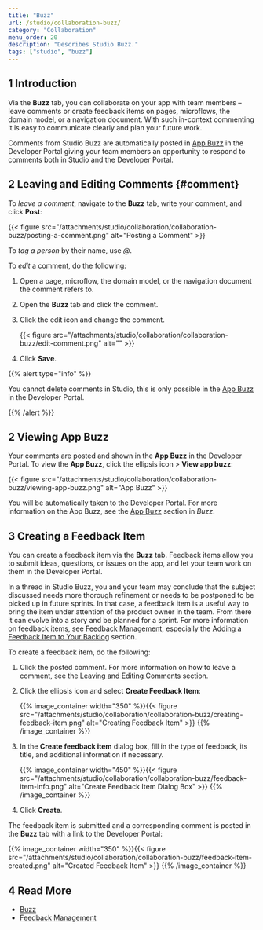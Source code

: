 ```yaml
---
title: "Buzz"
url: /studio/collaboration-buzz/
category: "Collaboration"
menu_order: 20
description: "Describes Studio Buzz."
tags: ["studio", "buzz"]
---
```


## 1 Introduction 

Via the **Buzz** tab, you can collaborate on your app with team members – leave comments  or create feedback items on pages, microflows, the domain model, or a navigation document. With such in-context commenting it is easy to communicate clearly and plan your future work. 

Comments from Studio Buzz are automatically posted in [App Buzz](/developerportal/collaborate/buzz/#app-buzz) in the Developer Portal giving your team members an opportunity to respond to comments both in Studio and the Developer Portal. 

## 2 Leaving and Editing Comments {#comment}

To *leave a comment*, navigate to the **Buzz** tab, write your comment, and click **Post**:

{{< figure src="/attachments/studio/collaboration/collaboration-buzz/posting-a-comment.png" alt="Posting a Comment" >}}

To *tag a person* by their name, use *@*. 

To *edit* a comment, do the following:

1. Open a page, microflow, the domain model, or the navigation document the comment refers to.

2. Open the **Buzz** tab and click the comment.

3.  Click the edit icon and change the comment.

    {{< figure src="/attachments/studio/collaboration/collaboration-buzz/edit-comment.png" alt="" >}}

4. Click **Save**. 

{{% alert type="info" %}}

You cannot delete comments in Studio, this is only possible in the [App Buzz](/developerportal/collaborate/buzz/#app-buzz) in the Developer Portal.  

{{% /alert %}}

## 2 Viewing App Buzz

Your comments are posted and shown in the **App Buzz** in the Developer Portal. To view the **App Buzz**, click the ellipsis icon > **View app buzz**:

{{< figure src="/attachments/studio/collaboration/collaboration-buzz/viewing-app-buzz.png" alt="App Buzz" >}}

You will be automatically taken to the Developer Portal. For more information on the App Buzz, see the [App Buzz](/developerportal/collaborate/buzz/#app-buzz) section in *Buzz*.  

## 3 Creating a Feedback Item

You can create a feedback item via the **Buzz** tab. Feedback items allow you to submit ideas, questions, or issues on the app, and let your team work on them in the Developer Portal. 

In a thread in Studio Buzz, you and your team may conclude that the subject discussed needs more thorough refinement or needs to be postponed to be picked up in future sprints. In that case, a feedback item is a useful way to bring the item under attention of the product owner in the team. From there it can evolve into a story and be planned for a sprint. For more information on feedback items, see [Feedback Management](/developerportal/collaborate/feedback/), especially the [Adding a Feedback Item to Your Backlog](/developerportal/collaborate/feedback/#adding) section.  

To create a feedback item, do the following:

1. Click the posted comment. For more information on how to leave a comment, see the [Leaving and Editing Comments](#comment) section.

2.  Click the ellipsis icon and select **Create Feedback Item**:

	{{% image_container width="350" %}}{{< figure src="/attachments/studio/collaboration/collaboration-buzz/creating-feedback-item.png" alt="Creating Feedback Item" >}}
	{{% /image_container %}}
	
3.  In the **Create feedback item** dialog box, fill in the type of feedback, its title, and additional information if necessary.

    {{% image_container width="450" %}}{{< figure src="/attachments/studio/collaboration/collaboration-buzz/feedback-item-info.png" alt="Create Feedback Item Dialog Box" >}}
    {{% /image_container %}}

4. Click **Create**.

The feedback item is submitted and a corresponding comment is posted in the **Buzz** tab with a link to the Developer Portal:

{{% image_container width="350" %}}{{< figure src="/attachments/studio/collaboration/collaboration-buzz/feedback-item-created.png" alt="Created Feedback Item" >}}
{{% /image_container %}}

## 4 Read More

* [Buzz](/developerportal/collaborate/buzz/)
* [Feedback Management](/developerportal/collaborate/feedback/)
